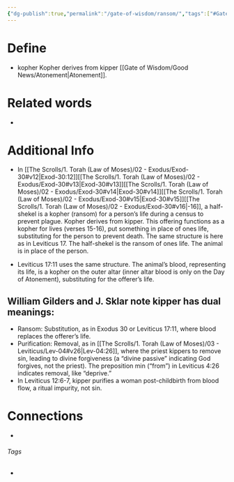 ```yaml
---
{"dg-publish":true,"permalink":"/gate-of-wisdom/ransom/","tags":["#GateWisdom","Atonement"]}
---
```


# Define
- kopher Kopher derives from kipper [[Gate of Wisdom/Good News/Atonement\|Atonement]]. 

# Related words
- 

# Additional Info
- In [[The Scrolls/1. Torah (Law of Moses)/02 - Exodus/Exod-30#v12\|Exod-30:12]][[The Scrolls/1. Torah (Law of Moses)/02 - Exodus/Exod-30#v13\|Exod-30#v13]][[The Scrolls/1. Torah (Law of Moses)/02 - Exodus/Exod-30#v14\|Exod-30#v14]][[The Scrolls/1. Torah (Law of Moses)/02 - Exodus/Exod-30#v15\|Exod-30#v15]][[The Scrolls/1. Torah (Law of Moses)/02 - Exodus/Exod-30#v16\|-16]], a half-shekel is a kopher (ransom) for a person’s life during a census to prevent plague. Kopher derives from kipper. This offering functions as a kopher for lives (verses 15-16), put something in place of ones life, substituting for the person to prevent death. The same structure is here as in Leviticus 17. The half-shekel is the ransom of ones life. The animal is in place of the person.
* Leviticus 17:11 uses the same structure. The animal’s blood, representing its life, is a kopher on the outer altar (inner altar blood is only on the Day of Atonement), substituting for the offerer’s life.

## William Gilders and J. Sklar note kipper has dual meanings:

* Ransom: Substitution, as in Exodus 30 or Leviticus 17:11, where blood replaces the offerer’s life.
* Purification: Removal, as in [[The Scrolls/1. Torah (Law of Moses)/03 - Leviticus/Lev-04#v26\|Lev-04:26]], where the priest kippers to remove sin, leading to divine forgiveness (a “divine passive” indicating God forgives, not the priest). The preposition min (“from”) in Leviticus 4:26 indicates removal, like “deprive.”
* In Leviticus 12:6-7, kipper purifies a woman post-childbirth from blood flow, a ritual impurity, not sin.

# Connections


- 

###### Tags
- 